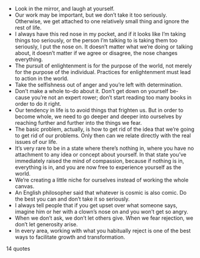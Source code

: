  - Look in the mirror, and laugh at yourself.
 - Our work may be important, but we don’t take it too seriously. Otherwise, we get attached to one relatively small thing and ignore the rest of life.
 - I always have this red nose in my pocket, and if it looks like I’m taking things too seriously, or the person I’m talking to is taking them too seriously, I put the nose on. It doesn’t matter what we’re doing or talking about, it doesn’t matter if we agree or disagree, the nose changes everything.
 - The pursuit of enlightenment is for the purpose of the world, not merely for the purpose of the individual. Practices for enlightenment must lead to action in the world.
 - Take the selfishness out of anger and you’re left with determination.
 - Don’t make a whole to-do about it. Don’t get down on yourself be- cause you’re not an expert rower; don’t start reading too many books in order to do it right.
 - Our tendency in life is to avoid things that frighten us. But in order to become whole, we need to go deeper and deeper into ourselves by reaching further and further into the things we fear.
 - The basic problem, actually, is how to get rid of the idea that we’re going to get rid of our problems. Only then can we relate directly with the real issues of our life.
 - It’s very rare to be in a state where there’s nothing in, where you have no attachment to any idea or concept about yourself. In that state you’ve immediately raised the mind of compassion, because if nothing is in, everything is in, and you are now free to experience yourself as the world.
 - We’re creating a little niche for ourselves instead of working the whole canvas.
 - An English philosopher said that whatever is cosmic is also comic. Do the best you can and don’t take it so seriously.
 - I always tell people that if you get upset over what someone says, imagine him or her with a clown’s nose on and you won’t get so angry.
 - When we don’t ask, we don’t let others give. When we fear rejection, we don’t let generosity arise.
 - In every area, working with what you habitually reject is one of the best ways to facilitate growth and transformation.

14 quotes